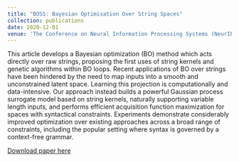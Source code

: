 ```yaml
---
title: "BOSS: Bayesian Optimisation Over String Spaces"
collection: publications
date: 2020-12-01
venue: 'The Conference on Neural Information Processing Systems (NeurIPS)'
---
```


This article develops a Bayesian optimization (BO) method which acts directly over raw strings, proposing the first uses of string kernels and genetic algorithms within BO loops. Recent applications of BO over strings have been hindered by the need to map inputs into a smooth and unconstrained latent space. Learning this projection is computationally and data-intensive. Our approach instead builds a powerful Gaussian process surrogate model based on string kernels, naturally supporting variable length inputs, and performs efficient acquisition function maximization for spaces with syntactical constraints. Experiments demonstrate considerably improved optimization over existing approaches across a broad range of constraints, including the popular setting where syntax is governed by a context-free grammar.

[Download paper here](http://henrymoss.github.io/files/BOSS.pdf)
